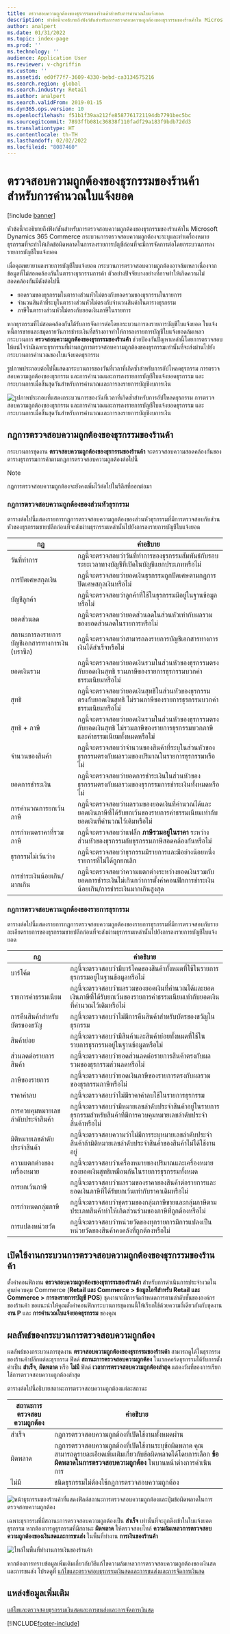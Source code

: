 ```yaml
---
title: ตรวจสอบความถูกต้องของธุรกรรมของร้านค้าสำหรับการคำนวณใบแจ้งยอด
description: หัวข้อนี้จะอธิบายถึงฟังก์ชันสำหรับการตรวจสอบความถูกต้องของธุรกรรมของร้านค้าใน Microsoft Dynamics 365 Commerce
author: analpert
ms.date: 01/31/2022
ms.topic: index-page
ms.prod: ''
ms.technology: ''
audience: Application User
ms.reviewer: v-chgriffin
ms.custom: ''
ms.assetid: ed0f77f7-3609-4330-bebd-ca3134575216
ms.search.region: global
ms.search.industry: Retail
ms.author: analpert
ms.search.validFrom: 2019-01-15
ms.dyn365.ops.version: 10
ms.openlocfilehash: f51b1f39aa212fe8587761721194db7791bec5bc
ms.sourcegitcommit: 7893ffb081c36838f110fadf29a183f9bdb72dd3
ms.translationtype: HT
ms.contentlocale: th-TH
ms.lasthandoff: 02/02/2022
ms.locfileid: "8087460"
---
```

# <a name="validate-store-transactions-for-statement-calculation"></a>ตรวจสอบความถูกต้องของธุรกรรมของร้านค้าสำหรับการคำนวณใบแจ้งยอด

[!include [banner](includes/banner.md)]

หัวข้อนี้จะอธิบายถึงฟังก์ชันสำหรับการตรวจสอบความถูกต้องของธุรกรรมของร้านค้าใน Microsoft Dynamics 365 Commerce กระบวนการตรวจสอบความถูกต้องจะระบุและทําเครื่องหมายธุรกรรมที่จะทําให้เกิดข้อผิดพลาดในการลงรายการบัญชีก่อนที่จะมีการจัดการต่อโดยกระบวนการลงรายการบัญชีใบแจ้งยอด

เมื่อคุณพยายามลงรายการบัญชีใบแจ้งยอด กระบวนการตรวจสอบความถูกต้องอาจล้มเหลวเนื่องจากข้อมูลที่ไม่สอดคล้องกันในตารางธุรกรรมการค้า ตัวอย่างปัจจัยบางอย่างที่อาจทำให้เกิดความไม่สอดคล้องกันมีดังต่อไปนี้

- ยอดรวมของธุรกรรมในตารางส่วนหัวไม่ตรงกับยอดรวมของธุรกรรมในรายการ
- จํานวนสินค้าที่ระบุในตารางส่วนหัวไม่ตรงกับจํานวนสินค้าในตารางธุรกรรม
- ภาษีในตารางส่วนหัวไม่ตรงกับยอดเงินภาษีในรายการ 

หากธุรกรรมที่ไม่สอดคล้องกันได้รับการจัดการต่อโดยกระบวนการลงรายการบัญชีใบแจ้งยอด ใบแจ้งหนี้การขายและสมุดรายวันการชำระเงินที่สร้างอาจทำให้การลงรายการบัญชีใบแจ้งยอดล้มเหลว กระบวนการ **ตรวจสอบความถูกต้องของธุรกรรมของร้านค้า** ช่วยป้องกันปัญหาเหล่านี้โดยการตรวจสอบให้แน่ใจว่ามีเฉพาะธุรกรรมที่ผ่านกฎการตรวจสอบความถูกต้องของธุรกรรมเท่านั้นที่จะส่งผ่านไปยังกระบวนการคำนวณของใบแจ้งยอดธุรกรรม

รูปภาพประกอบต่อไปนี้แสดงกระบวนการของวันที่เวลาที่เกิดซ้ำสำหรับการอัปโหลดธุรกรรม การตรวจสอบความถูกต้องของธุรกรรม และการคำนวณและการลงรายการบัญชีใบแจ้งยอดธุรกรรม และกระบวนการเมื่อสิ้นสุดวันสำหรับการคำนวณและการลงรายการบัญชีงบการเงิน

![รูปภาพประกอบที่แสดงกระบวนการของวันที่เวลาที่เกิดซ้ำสำหรับการอัปโหลดธุรกรรม การตรวจสอบความถูกต้องของธุรกรรม และการคำนวณและการลงรายการบัญชีใบแจ้งยอดธุรกรรม และกระบวนการเมื่อสิ้นสุดวันสำหรับการคำนวณและการลงรายการบัญชีงบการเงิน](./media/valid-checker-statement-posting-flow.png)

## <a name="store-transaction-validation-rules"></a>กฎการตรวจสอบความถูกต้องของธุรกรรมของร้านค้า

กระบวนการชุดงาน **ตรวจสอบความถูกต้องของธุรกรรมของร้านค้า** จะตรวจสอบความสอดคล้องกันของตารางธุรกรรมการค้าตามกฎการตรวจสอบความถูกต้องต่อไปนี้

> [!NOTE]
> กฎการตรวจสอบความถูกต้องจะยังคงเพิ่มไว้ต่อไปในรีลีสที่ออกต่อมา

### <a name="transaction-header-validation-rules"></a>กฎการตรวจสอบความถูกต้องของส่วนหัวธุรกรรม

ตารางต่อไปนี้แสดงรายการกฎการตรวจสอบความถูกต้องของส่วนหัวธุรกรรมที่มีการตรวจสอบกับส่วนหัวของธุรกรรมขายปลีกก่อนที่จะส่งผ่านธุรกรรมเหล่านั้นไปยังการลงรายการบัญชีใบแจ้งยอด

| กฎ | คำอธิบาย |
|-------|-------------|
| วันที่ทำการ | กฎนี้จะตรวจสอบว่าวันที่ทำการของธุรกรรมสัมพันธ์กับรอบระยะเวลาทางบัญชีที่เปิดในบัญชีแยกประเภทหรือไม่ |
| การปัดเศษสกุลเงิน | กฎนี้จะตรวจสอบว่ายอดเงินธุรกรรมถูกปัดเศษตามกฎการปัดเศษสกุลเงินหรือไม่ |
| บัญชีลูกค้า | กฎนี้จะตรวจสอบว่าลูกค้าที่ใช้ในธุรกรรมมีอยู่ในฐานข้อมูลหรือไม่ |
| ยอดส่วนลด | กฎนี้จะตรวจสอบว่ายอดส่วนลดในส่วนหัวเท่ากับผลรวมของยอดส่วนลดในรายการหรือไม่ |
| สถานะการลงรายการบัญชีเอกสารทางการเงิน (บราซิล) | กฎนี้จะตรวจสอบว่าสามารถลงรายการบัญชีเอกสารทางการเงินได้สำเร็จหรือไม่ |
| ยอดเงินรวม | กฎนี้จะตรวจสอบว่ายอดเงินรวมในส่วนหัวของธุรกรรมตรงกับยอดเงินสุทธิ รวมภาษีของรายการธุรกรรมบวกค่าธรรมเนียมหรือไม่ |
| สุทธิ | กฎนี้จะตรวจสอบว่ายอดเงินสุทธิในส่วนหัวของธุรกรรมตรงกับยอดเงินสุทธิ ไม่รวมภาษีของรายการธุรกรรมบวกค่าธรรมเนียมหรือไม่ |
| สุทธิ + ภาษี | กฎนี้จะตรวจสอบว่ายอดเงินรวมในส่วนหัวของธุรกรรมตรงกับยอดเงินสุทธิ ไม่รวมภาษีของรายการธุรกรรมบวกภาษีและค่าธรรมเนียมทั้งหมดหรือไม่ |
| จำนวนของสินค้า | กฎนี้จะตรวจสอบว่าจํานวนของสินค้าที่ระบุในส่วนหัวของธุรกรรมตรงกับผลรวมของปริมาณในรายการธุรกรรมหรือไม่ |
| ยอดการชำระเงิน | กฎนี้จะตรวจสอบว่ายอดการชำระเงินในส่วนหัวของธุรกรรมตรงกับผลรวมของธุรกรรมการชำระเงินทั้งหมดหรือไม่ |
| การคำนวณการยกเว้นภาษี | กฎนี้จะตรวจสอบว่าผลรวมของยอดเงินที่คํานวณได้และยอดเงินภาษีที่ได้รับยกเว้นของรายการค่าธรรมเนียมเท่ากับยอดเงินที่คํานวณไว้เดิมหรือไม่ |
| การกําหนดราคาที่รวมภาษี | กฎนี้จะตรวจสอบว่าแฟล็ก **ภาษีรวมอยู่ในราคา** ระหว่างส่วนหัวของธุรกรรมกับธุรกรรมภาษีสอดคล้องกันหรือไม่ |
| ธุรกรรมไม่เว้นว่าง | กฎนี้จะตรวจสอบว่าธุรกรรมมีรายการและมีอย่างน้อยหนึ่งรายการที่ไม่ได้ถูกยกเลิก |
| การชำระเงินน้อยเกิน/มากเกิน | กฎนี้จะตรวจสอบว่าความแตกต่างระหว่างยอดเงินรวมกับยอดการชำระเงินไม่เกินกว่าการตั้งค่าคอนฟิกการชำระเงินน้อยเกิน/การชำระเงินมากเกินสูงสุด |

### <a name="transaction-line-validation-rules"></a>กฎการตรวจสอบความถูกต้องของรายการธุรกรรม

ตารางต่อไปนี้แสดงรายการกฎการตรวจสอบความถูกต้องของรายการธุรกรรมที่มีการตรวจสอบกับรายละเอียดรายการของธุรกรรมขายปลีกก่อนที่จะส่งผ่านธุรกรรมเหล่านั้นไปยังการลงรายการบัญชีใบแจ้งยอด

| กฎ | คำอธิบาย |
|-------|-------------|
| บาร์โค้ด | กฎนี้จะตรวจสอบว่ามีบาร์โคดของสินค้าทั้งหมดที่ใช้ในรายการธุรกรรมอยู่ในฐานข้อมูลหรือไม่ |
| รายการค่าธรรมเนียม | กฎนี้จะตรวจสอบว่าผลรวมของยอดเงินที่คํานวณได้และยอดเงินภาษีที่ได้รับยกเว้นของรายการค่าธรรมเนียมเท่ากับยอดเงินที่คํานวณไว้เดิมหรือไม่ |
| การคืนสินค้าสำหรับบัตรของขวัญ | กฎนี้จะตรวจสอบว่าไม่มีการคืนสินค้าสำหรับบัตรของขวัญในธุรกรรม |
| สินค้าย่อย | กฎนี้จะตรวจสอบว่ามีสินค้าและสินค้าย่อยทั้งหมดที่ใช้ในรายการธุรกรรมอยู่ในฐานข้อมูลหรือไม่ |
| ส่วนลดต่อรายการสินค้า | กฎนี้จะตรวจสอบว่ายอดส่วนลดต่อรายการสินค้าตรงกับผลรวมของธุรกรรมส่วนลดหรือไม่ |
| ภาษีของรายการ | กฎนี้จะตรวจสอบว่ายอดเงินภาษีของรายการตรงกับผลรวมของธุรกรรมภาษีหรือไม่ |
| ราคาค่าลบ | กฎนี้จะตรวจสอบว่าไม่มีราคาค่าลบใช้ในรายการธุรกรรม |
| การควบคุมหมายเลขลำดับประจำสินค้า | กฎนี้จะตรวจสอบว่ามีหมายเลขลำดับประจำสินค้าอยู่ในรายการธุรกรรมสำหรับสินค้าที่มีการควบคุมหมายเลขลำดับประจำสินค้าหรือไม่ |
| มิติหมายเลขลำดับประจำสินค้า | กฎนี้จะตรวจสอบความว่าไม่มีการระบุหมายเลขลำดับประจำสินค้าถ้ามิติหมายเลขลำดับประจำสินค้าของสินค้าไม่ได้ใช้งานอยู่ |
| ความแตกต่างของเครื่องหมาย | กฎนี้จะตรวจสอบว่าเครื่องหมายของปริมาณและเครื่องหมายของยอดเงินสุทธิเหมือนกันในรายการธุรกรรมทั้งหมด |
| การยกเว้นภาษี | กฎนี้จะตรวจสอบว่าผลรวมของราคาของสินค้าต่อรายการและยอดเงินภาษีที่ได้รับยกเว้นเท่ากับราคาเดิมหรือไม่ |
| การกำหนดกลุ่มภาษี | กฎนี้จะตรวจสอบว่าชุดรวมของกลุ่มภาษีขายและกลุ่มภาษีตามประเภทสินค้าทำให้เกิดส่วนร่วมของภาษีที่ถูกต้องหรือไม่ |
| การแปลงหน่วยวัด | กฎนี้จะตรวจสอบว่าหน่วยวัดของทุกรายการมีการแปลงเป็นหน่วยวัดของสินค้าคงคลังที่ถูกต้องหรือไม่ |

## <a name="enable-the-store-transaction-validation-process"></a>เปิดใช้งานกระบวนการตรวจสอบความถูกต้องของธุรกรรมของร้านค้า

ตั้งค่าคอนฟิกงาน **ตรวจสอบความถูกต้องของธุรกรรมของร้านค้า** สำหรับการดำเนินการประจำงวดในศูนย์ควบคุม Commerce (**Retail และ Commerce \> ข้อมูลไอทีสำหรับ Retail และ Commerce \> การลงรายการบัญชี POS**) ชุดงานจะมีการจัดกำหนดการตามลำดับชั้นขององค์กรของร้านค้า ขอแนะนำให้คุณตั้งค่าคอนฟิกกระบวนการชุดงานนี้ให้เรียกใช้ด้วยความถี่เดียวกันกับชุดงาน **งาน P** และ **การคำนวณใบแจ้งยอดธุรกรรม** ของคุณ

## <a name="results-of-the-validation-process"></a>ผลลัพธ์ของกระบวนการตรวจสอบความถูกต้อง

ผลลัพธ์ของกระบวนการชุดงาน **ตรวจสอบความถูกต้องของธุรกรรมของร้านค้า** สามารถดูได้ในธุรกรรมของร้านค้าปลีกแต่ละธุรกรรม ฟิลด์ **สถานะการตรวจสอบความถูกต้อง** ในเรกคอร์ดธุรกรรมได้รับการตั้งค่าเป็น **สำเร็จ**, **ผิดพลาด** หรือ **ไม่มี** ฟิลด์ **เวลาการตรวจสอบความถูกต้องล่าสุด** แสดงวันที่ของการเรียกใช้การตรวจสอบความถูกต้องล่าสุด

ตารางต่อไปนี้อธิบายสถานะการตรวจสอบความถูกต้องแต่ละสถานะ

| สถานะการตรวจสอบความถูกต้อง | คำอธิบาย |
|-------------------|-------------|
| สำเร็จ | กฎการตรวจสอบความถูกต้องที่เปิดใช้งานทั้งหมดผ่าน |
| ผิดพลาด | กฎการตรวจสอบความถูกต้องที่เปิดใช้งานระบุข้อผิดพลาด คุณสามารถดูรายละเอียดเพิ่มเติมเกี่ยวกับข้อผิดพลาดได้โดยการเลือก **ข้อผิดพลาดในการตรวจสอบความถูกต้อง** ในบานหน้าต่างการดำเนินการ |
| ไม่มี | ชนิดธุรกรรมไม่ต้องใช้กฎการตรวจสอบความถูกต้อง |

![หน้าธุรกรรมของร้านค้าที่แสดงฟิลด์สถานะการตรวจสอบความถูกต้องและปุ่มข้อผิดพลาดในการตรวจสอบความถูกต้อง](./media/valid-checker-validation-status-errors.png)

เฉพาะธุรกรรมที่มีสถานะการตรวจสอบความถูกต้องเป็น **สำเร็จ** เท่านั้นที่จะถูกดึงเข้าในใบแจ้งยอดธุรกรรม หากต้องการดูธุรกรรมที่มีสถานะ **ผิดพลาด** ให้ตรวจสอบไทล์ **ความล้มเหลวการตรวจสอบความถูกต้องของเงินสดและการขนส่ง** ในพื้นที่ทำงาน **การเงินของร้านค้า**

![ไทล์ในพื้นที่ทำงานการเงินของร้านค้า](./media/valid-checker-cash-carry-validation-failures.png)

หากต้องการทราบข้อมูลเพิ่มเติมเกี่ยวกับวิธีแก้ไขความล้มเหลวการตรวจสอบความถูกต้องของเงินสดและการขนส่ง โปรดดูที่ [แก้ไขและตรวจสอบธุรกรรมเงินสดและการขนส่งและการจัดการเงินสด](edit-cash-trans.md)

## <a name="additional-resources"></a>แหล่งข้อมูลเพิ่มเติม

[แก้ไขและตรวจสอบธุรกรรมเงินสดและการขนส่งและการจัดการเงินสด](edit-cash-trans.md)

[!INCLUDE[footer-include](../includes/footer-banner.md)]
